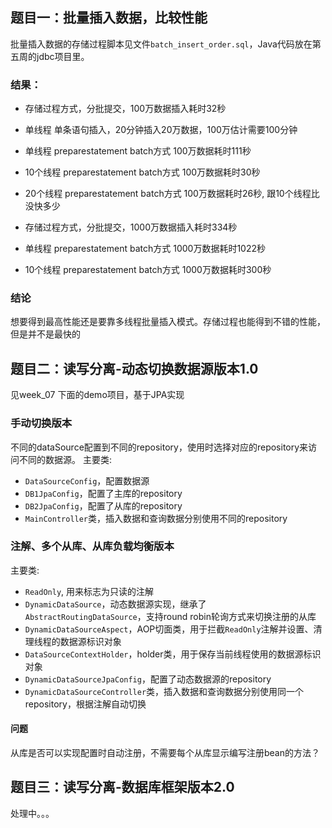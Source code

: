 ## 题目一：批量插入数据，比较性能
批量插入数据的存储过程脚本见文件`batch_insert_order.sql`，Java代码放在第五周的jdbc项目里。
### 结果：
* 存储过程方式，分批提交，100万数据插入耗时32秒
* 单线程 单条语句插入，20分钟插入20万数据，100万估计需要100分钟
* 单线程 preparestatement batch方式 100万数据耗时111秒
* 10个线程 preparestatement batch方式 100万数据耗时30秒
* 20个线程 preparestatement batch方式 100万数据耗时26秒, 跟10个线程比没快多少

* 存储过程方式，分批提交，1000万数据插入耗时334秒
* 单线程 preparestatement batch方式 1000万数据耗时1022秒
* 10个线程 preparestatement batch方式 1000万数据耗时300秒
### 结论
想要得到最高性能还是要靠多线程批量插入模式。存储过程也能得到不错的性能，但是并不是最快的

## 题目二：读写分离-动态切换数据源版本1.0
见week_07 下面的demo项目，基于JPA实现
### 手动切换版本
不同的dataSource配置到不同的repository，使用时选择对应的repository来访问不同的数据源。
主要类:
* `DataSourceConfig`，配置数据源
* `DB1JpaConfig`，配置了主库的repository
* `DB2JpaConfig`，配置了从库的repository
* `MainController`类，插入数据和查询数据分别使用不同的repository
### 注解、多个从库、从库负载均衡版本
主要类:
* `ReadOnly`, 用来标志为只读的注解
* `DynamicDataSource`，动态数据源实现，继承了`AbstractRoutingDataSource`，支持round robin轮询方式来切换注册的从库
* `DynamicDataSourceAspect`，AOP切面类，用于拦截`ReadOnly`注解并设置、清理线程的数据源标识对象
* `DataSourceContextHolder`，holder类，用于保存当前线程使用的数据源标识对象
* `DynamicDataSourceJpaConfig`，配置了动态数据源的repository
* `DynamicDataSourceController`类，插入数据和查询数据分别使用同一个repository，根据注解自动切换

#### 问题
从库是否可以实现配置时自动注册，不需要每个从库显示编写注册bean的方法？

## 题目三：读写分离-数据库框架版本2.0 
处理中。。。